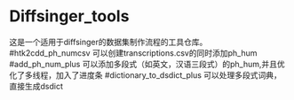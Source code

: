 # Diffsinger_tools
这是一个适用于diffsinger的数据集制作流程的工具仓库。
#htk2cdd_ph_numcsv
可以创建transcriptions.csv的同时添加ph_hum
#add_ph_num_plus
可以添加多段式（如英文，汉语三段式）的ph_hum,并且优化了多线程，加入了进度条
#dictionary_to_dsdict_plus
可以处理多段式词典，直接生成dsdict
